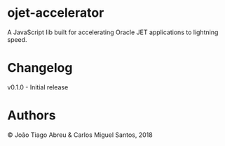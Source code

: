 # ojet-accelerator

A JavaScript lib built for accelerating Oracle JET applications to lightning speed.

# Changelog
v0.1.0 - Initial release

# Authors

© João Tiago Abreu & Carlos Miguel Santos, 2018
